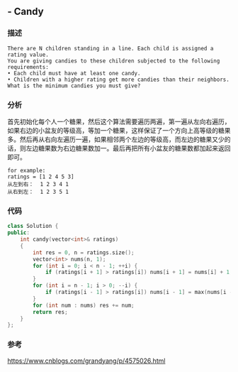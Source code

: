 ## - Candy

### 描述

```
There are N children standing in a line. Each child is assigned a rating value.
You are giving candies to these children subjected to the following requirements:
• Each child must have at least one candy.
• Children with a higher rating get more candies than their neighbors.
What is the minimum candies you must give?
```

### 分析

首先初始化每个人一个糖果，然后这个算法需要遍历两遍，第一遍从左向右遍历，如果右边的小盆友的等级高，等加一个糖果，这样保证了一个方向上高等级的糖果多。然后再从右向左遍历一遍，如果相邻两个左边的等级高，而左边的糖果又少的话，则左边糖果数为右边糖果数加一。最后再把所有小盆友的糖果数都加起来返回即可。

```
for example:
ratings = [1 2 4 5 3]
从左到右：  1 2 3 4 1
从右到左：  1 2 3 5 1
```

### 代码

```C++
class Solution {
public:
    int candy(vector<int>& ratings) 
    {
        int res = 0, n = ratings.size();
        vector<int> nums(n, 1);
        for (int i = 0; i < n - 1; ++i) {
            if (ratings[i + 1] > ratings[i]) nums[i + 1] = nums[i] + 1;
        }
        for (int i = n - 1; i > 0; --i) {
            if (ratings[i - 1] > ratings[i]) nums[i - 1] = max(nums[i - 1], nums[i] + 1);
        }
        for (int num : nums) res += num;
        return res;
    }
};
```

### 参考
https://www.cnblogs.com/grandyang/p/4575026.html
